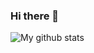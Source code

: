 ### Hi there 👋

![My github stats](https://github-readme-stats.vercel.app/api?username=jonesnapoleon&show_icons=true)
